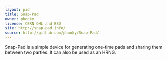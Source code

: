 ```yaml
---
layout: pid
title: Snap-Pad
owner: phooky
license: CERN OHL and BSD
site: http://snap-pad.info/
source: http://github.com/phooky/Snap-Pad/
---
```

Snap-Pad is a simple device for generating one-time pads and sharing them
between two parties. It can also be used as an HRNG.
